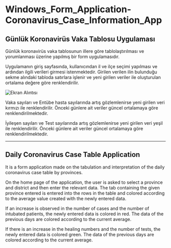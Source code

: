 # Windows_Form_Application-Coronavirus_Case_Information_App

## Günlük Koronavirüs Vaka Tablosu Uygulaması

Günlük koronavirüs vaka tablosunun illere göre tablolaştırılması ve yorumlanması üzerine yapılmış bir form uygulamasıdır.

Uygulamanın giriş sayfasında, kullanıcından il ve ilçe seçimi yapılması ve ardından ilgili verileri girmesi istenmektedir. Girilen verilen ilin bulunduğu sekme alındaki tabloda satırlara işlenir ve yeni girilen veriler ile oluşturulan ortalama değere göre renklendirilir.

![Ekran Alıntısı](https://user-images.githubusercontent.com/45373285/105550300-4c8c7500-5d12-11eb-8461-4fc070d2adc7.JPG)

Vaka sayıları ve Entübe hasta sayılarında artış gözlemlenirse yeni girilen veri kırmızı ile renklendirilir. Önceki günlere ait veriler güncel ortalamaya göre renklendirilmektedir.

İyileşen sayıları ve Test sayılarında artış gözlemlenirse yeni girilen veri yeşil ile renklendirilir. Önceki günlere ait veriler güncel ortalamaya göre renklendirilmektedir.





---------------------------------------------------------------------------------------------------------------------------------------------------------------------------------
## Daily Coronavirus Case Table Application

It is a form application made on the tabulation and interpretation of the daily coronavirus case table by provinces.

On the home page of the application, the user is asked to select a province and district and then enter the relevant data. The tab containing the given province entered is entered into the rows in the table and colored according to the average value created with the newly entered data.

If an increase is observed in the number of cases and the number of intubated patients, the newly entered data is colored in red. The data of the previous days are colored according to the current average.

If there is an increase in the healing numbers and the number of tests, the newly entered data is colored green. The data of the previous days are colored according to the current average.
